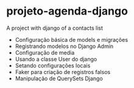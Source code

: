 # projeto-agenda-django
A project with django of  a contacts list

- Configuração básica de models e migrações
- Registrando modelos no Django Admin
- Configuração de media
- Usando a classe User do django
- Setando configurações locais
- Faker para criação de registros falsos
- Manipulação de QuerySets Django
